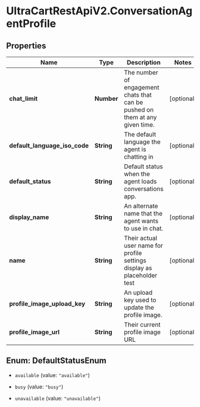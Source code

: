 # UltraCartRestApiV2.ConversationAgentProfile

## Properties

Name | Type | Description | Notes
------------ | ------------- | ------------- | -------------
**chat_limit** | **Number** | The number of engagement chats that can be pushed on them at any given time. | [optional] 
**default_language_iso_code** | **String** | The default language the agent is chatting in | [optional] 
**default_status** | **String** | Default status when the agent loads conversations app. | [optional] 
**display_name** | **String** | An alternate name that the agent wants to use in chat. | [optional] 
**name** | **String** | Their actual user name for profile settings display as placeholder test | [optional] 
**profile_image_upload_key** | **String** | An upload key used to update the profile image. | [optional] 
**profile_image_url** | **String** | Their current profile image URL | [optional] 



## Enum: DefaultStatusEnum


* `available` (value: `"available"`)

* `busy` (value: `"busy"`)

* `unavailable` (value: `"unavailable"`)




